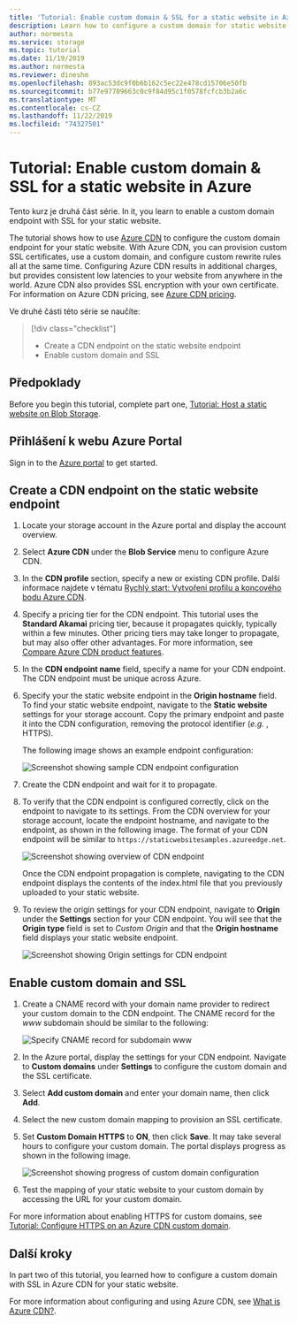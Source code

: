 ```yaml
---
title: 'Tutorial: Enable custom domain & SSL for a static website in Azure'
description: Learn how to configure a custom domain for static website hosting.
author: normesta
ms.service: storage
ms.topic: tutorial
ms.date: 11/19/2019
ms.author: normesta
ms.reviewer: dineshm
ms.openlocfilehash: 893ac53dc9f0b6b162c5ec22e478cd15706e50fb
ms.sourcegitcommit: b77e97709663c0c9f84d95c1f0578fcfcb3b2a6c
ms.translationtype: MT
ms.contentlocale: cs-CZ
ms.lasthandoff: 11/22/2019
ms.locfileid: "74327501"
---
```

# <a name="tutorial-enable-custom-domain--ssl-for-a-static-website-in-azure"></a>Tutorial: Enable custom domain & SSL for a static website in Azure

Tento kurz je druhá část série. In it, you learn to enable a custom domain endpoint with SSL for your static website. 

The tutorial shows how to use [Azure CDN](../../cdn/cdn-overview.md) to configure the custom domain endpoint for your static website. With Azure CDN, you can provision custom SSL certificates, use a custom domain, and configure custom rewrite rules all at the same time. Configuring Azure CDN results in additional charges, but provides consistent low latencies to your website from anywhere in the world. Azure CDN also provides SSL encryption with your own certificate. For information on Azure CDN pricing, see [Azure CDN pricing](https://azure.microsoft.com/pricing/details/cdn/).

Ve druhé části této série se naučíte:

> [!div class="checklist"]
> * Create a CDN endpoint on the static website endpoint
> * Enable custom domain and SSL

## <a name="prerequisites"></a>Předpoklady

Before you begin this tutorial, complete part one, [Tutorial: Host a static website on Blob Storage](storage-blob-static-website-host.md). 

## <a name="sign-in-to-the-azure-portal"></a>Přihlášení k webu Azure Portal

Sign in to the [Azure portal](https://portal.azure.com/) to get started.

## <a name="create-a-cdn-endpoint-on-the-static-website-endpoint"></a>Create a CDN endpoint on the static website endpoint

1. Locate your storage account in the Azure portal and display the account overview.
1. Select **Azure CDN** under the **Blob Service** menu to configure Azure CDN.
1. In the **CDN profile** section, specify a new or existing CDN profile. Další informace najdete v tématu [Rychlý start: Vytvoření profilu a koncového bodu Azure CDN](../../cdn/cdn-create-new-endpoint.md).
1. Specify a pricing tier for the CDN endpoint. This tutorial uses the **Standard Akamai** pricing tier, because it propagates quickly, typically within a few minutes. Other pricing tiers may take longer to propagate, but may also offer other advantages. For more information, see [Compare Azure CDN product features](../../cdn/cdn-features.md).
1. In the **CDN endpoint name** field, specify a name for your CDN endpoint. The CDN endpoint must be unique across Azure.
1. Specify your the static website endpoint in the **Origin hostname** field. To find your static website endpoint, navigate to the **Static website** settings for your storage account. Copy the primary endpoint and paste it into the CDN configuration, removing the protocol identifier (*e.g.* , HTTPS).

    The following image shows an example endpoint configuration:

    ![Screenshot showing sample CDN endpoint configuration](media/storage-blob-static-website-custom-domain/add-cdn-endpoint.png)

1. Create the CDN endpoint and wait for it to propagate.
1. To verify that the CDN endpoint is configured correctly, click on the endpoint to navigate to its settings. From the CDN overview for your storage account, locate the endpoint hostname, and navigate to the endpoint, as shown in the following image. The format of your CDN endpoint will be similar to `https://staticwebsitesamples.azureedge.net`.

    ![Screenshot showing overview of CDN endpoint](media/storage-blob-static-website-custom-domain/verify-cdn-endpoint.png)

    Once the CDN endpoint propagation is complete, navigating to the CDN endpoint displays the contents of the index.html file that you previously uploaded to your static website.

1. To review the origin settings for your CDN endpoint, navigate to **Origin** under the **Settings** section for your CDN endpoint. You will see that the **Origin type** field is set to *Custom Origin* and that the **Origin hostname** field displays your static website endpoint.

    ![Screenshot showing Origin settings for CDN endpoint](media/storage-blob-static-website-custom-domain/verify-cdn-origin.png)

## <a name="enable-custom-domain-and-ssl"></a>Enable custom domain and SSL

1. Create a CNAME record with your domain name provider to redirect your custom domain to the CDN endpoint. The CNAME record for the *www* subdomain should be similar to the following:

    ![Specify CNAME record for subdomain www](media/storage-blob-static-website-custom-domain/subdomain-cname-record.png)

1. In the Azure portal, display the settings for your CDN endpoint. Navigate to **Custom domains** under **Settings** to configure the custom domain and the SSL certificate.
1. Select **Add custom domain** and enter your domain name, then click **Add**.
1. Select the new custom domain mapping to provision an SSL certificate.
1. Set **Custom Domain HTTPS** to **ON**, then click **Save**. It may take several hours to configure your custom domain. The portal displays progress as shown in the following image.

    ![Screenshot showing progress of custom domain configuration](media/storage-blob-static-website-custom-domain/configure-custom-domain-https.png)

1. Test the mapping of your static website to your custom domain by accessing the URL for your custom domain.

For more information about enabling HTTPS for custom domains, see [Tutorial: Configure HTTPS on an Azure CDN custom domain](../../cdn/cdn-custom-ssl.md).

## <a name="next-steps"></a>Další kroky

In part two of this tutorial, you learned how to configure a custom domain with SSL in Azure CDN for your static website.

For more information about configuring and using Azure CDN, see [What is Azure CDN?](../../cdn/cdn-overview.md).